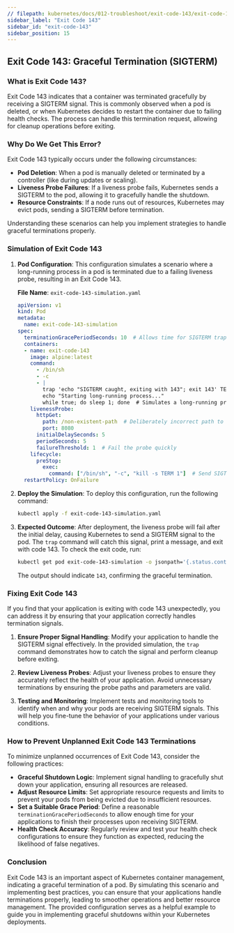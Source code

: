 ```yaml
---
// filepath: kubernetes/docs/012-troubleshoot/exit-code-143/exit-code-143.md
sidebar_label: "Exit Code 143"
sidebar_id: "exit-code-143"
sidebar_position: 15
---
```


## Exit Code 143: Graceful Termination (SIGTERM)

### What is Exit Code 143?
Exit Code 143 indicates that a container was terminated gracefully by receiving a SIGTERM signal. This is commonly observed when a pod is deleted, or when Kubernetes decides to restart the container due to failing health checks. The process can handle this termination request, allowing for cleanup operations before exiting.

### Why Do We Get This Error?
Exit Code 143 typically occurs under the following circumstances:

- **Pod Deletion**: When a pod is manually deleted or terminated by a controller (like during updates or scaling).
- **Liveness Probe Failures**: If a liveness probe fails, Kubernetes sends a SIGTERM to the pod, allowing it to gracefully handle the shutdown.
- **Resource Constraints**: If a node runs out of resources, Kubernetes may evict pods, sending a SIGTERM before termination.
  
Understanding these scenarios can help you implement strategies to handle graceful terminations properly.

### Simulation of Exit Code 143

1. **Pod Configuration**:
   This configuration simulates a scenario where a long-running process in a pod is terminated due to a failing liveness probe, resulting in an Exit Code 143.

   **File Name**: `exit-code-143-simulation.yaml`

   ```yaml
   apiVersion: v1
   kind: Pod
   metadata:
     name: exit-code-143-simulation
   spec:
     terminationGracePeriodSeconds: 10  # Allows time for SIGTERM trap to execute
     containers:
     - name: exit-code-143
       image: alpine:latest
       command:
         - /bin/sh
         - -c
         - |
           trap 'echo "SIGTERM caught, exiting with 143"; exit 143' TERM
           echo "Starting long-running process..."
           while true; do sleep 1; done  # Simulates a long-running process
       livenessProbe:
         httpGet:
           path: /non-existent-path  # Deliberately incorrect path to fail liveness probe
           port: 8080
         initialDelaySeconds: 5
         periodSeconds: 5
         failureThreshold: 1  # Fail the probe quickly
       lifecycle:
         preStop:
           exec:
             command: ["/bin/sh", "-c", "kill -s TERM 1"]  # Send SIGTERM to main process
     restartPolicy: OnFailure
   ```

2. **Deploy the Simulation**:
   To deploy this configuration, run the following command:
   ```bash
   kubectl apply -f exit-code-143-simulation.yaml
   ```

3. **Expected Outcome**:
   After deployment, the liveness probe will fail after the initial delay, causing Kubernetes to send a SIGTERM signal to the pod. The `trap` command will catch this signal, print a message, and exit with code 143. To check the exit code, run:
   ```bash
   kubectl get pod exit-code-143-simulation -o jsonpath='{.status.containerStatuses[0].state.terminated.exitCode}'
   ```
   The output should indicate `143`, confirming the graceful termination.

### Fixing Exit Code 143

If you find that your application is exiting with code 143 unexpectedly, you can address it by ensuring that your application correctly handles termination signals.

1. **Ensure Proper Signal Handling**:
   Modify your application to handle the SIGTERM signal effectively. In the provided simulation, the `trap` command demonstrates how to catch the signal and perform cleanup before exiting.

2. **Review Liveness Probes**:
   Adjust your liveness probes to ensure they accurately reflect the health of your application. Avoid unnecessary terminations by ensuring the probe paths and parameters are valid.

3. **Testing and Monitoring**:
   Implement tests and monitoring tools to identify when and why your pods are receiving SIGTERM signals. This will help you fine-tune the behavior of your applications under various conditions.

### How to Prevent Unplanned Exit Code 143 Terminations

To minimize unplanned occurrences of Exit Code 143, consider the following practices:

- **Graceful Shutdown Logic**: Implement signal handling to gracefully shut down your application, ensuring all resources are released.
- **Adjust Resource Limits**: Set appropriate resource requests and limits to prevent your pods from being evicted due to insufficient resources.
- **Set a Suitable Grace Period**: Define a reasonable `terminationGracePeriodSeconds` to allow enough time for your applications to finish their processes upon receiving SIGTERM.
- **Health Check Accuracy**: Regularly review and test your health check configurations to ensure they function as expected, reducing the likelihood of false negatives.

### Conclusion
Exit Code 143 is an important aspect of Kubernetes container management, indicating a graceful termination of a pod. By simulating this scenario and implementing best practices, you can ensure that your applications handle terminations properly, leading to smoother operations and better resource management. The provided configuration serves as a helpful example to guide you in implementing graceful shutdowns within your Kubernetes deployments.